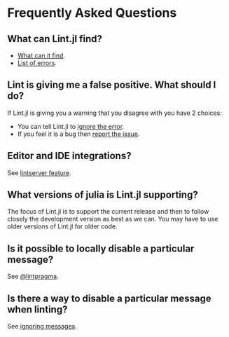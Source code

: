 # Frequently Asked Questions

## What can Lint.jl find?
* [What can it find](features/#what-can-it-find).
* [List of errors](messages/#errors-codes).


## Lint is giving me a false positive. What should I do?
If Lint.jl is giving you a warning that you disagree with you have 2 choices:

* You can tell Lint.jl to [ignore the error](features/#ignoring-messages).
* If you feel it is a bug then [report the issue](https://github.com/tonyhffong/Lint.jl/issues).


## Editor and IDE integrations?
See [lintserver feature](features/#lintserver).


## What versions of julia is Lint.jl supporting?
The focus of Lint.jl is to support the current release and then to follow closely the development version as best as we can. You may have to use older versions of Lint.jl for older code.


## Is it possible to locally disable a particular message?
See [@lintpragma](features/#lintpragma-steering-lint-time-behavior).


## Is there a way to disable a particular message when linting?
See [ignoring messages](features/#ignoring-messages).
